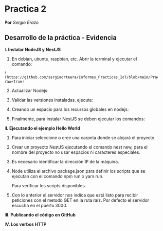 # Practica 2
**Por** *Sergio Erazo*

## Desarrollo de la práctica - Evidencia
**I. Instalar NodeJS y NestJS**

  1. En debian, ubuntu, raspbian, etc. Abrir la terminal y ejecutar el comando:

    !(https://github.com/sergioorteera/Informes_Practicas_IoT/blob/main/Practica_02/Imagenes/1.PNG?raw=true)

  2. Actualizar Nodejs:


  3. Validar las versiones instaladas, ejecute:


  4. Creando un espacio para los recursos globales en nodejs:


  5. Finalmente, para instalar NestJS se deben ejecutar los comandos:



**II. Ejecutando el ejemplo Hello World**
   
  1. Para iniciar seleccione o cree una carpeta donde se alojará el proyecto.
  
  
  2. Crear un proyecto NestJS ejecutando el comando nest new, para el nombre del proyecto no usar espacios ni caracteres especiales.
  
  
  3. Es necesario identificar la dirección IP de la máquina.  
  
  
  4. Node utiliza el archivo package.json para definir los scripts que se ejecutan con el comando npm run o yarn run.
  
  
     Para verificar los scripts disponibles.
     
     
     
  5. Con lo anterior el servidor nos indica que está listo para recibir peticiones con el metodo GET en la ruta raíz. Por defecto el servidor escucha en el        puerto 3000.

**III. Publicando el código en GitHub**



**IV. Los verbos HTTP**



